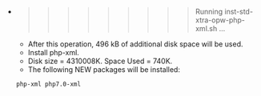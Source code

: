 * >>>>>>>>> Running inst-std-xtra-opw-php-xml.sh ...
  * After this operation, 496 kB of additional disk space will be used.
  * Install php-xml.
  * Disk size = 4310008K. Space Used = 740K.
  * The following NEW packages will be installed:
  ```bash
  php-xml php7.0-xml
  ```
